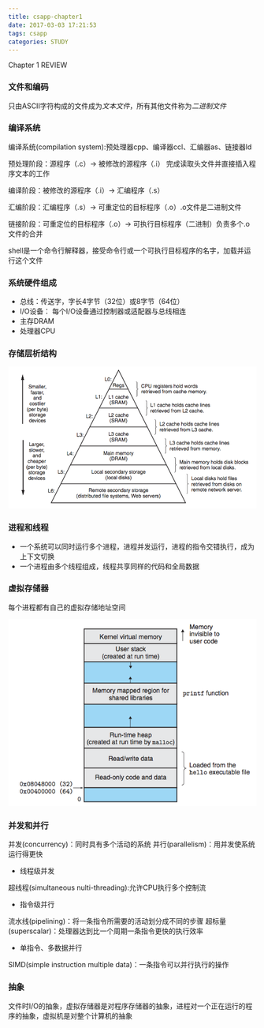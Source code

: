 ```yaml
---
title: csapp-chapter1
date: 2017-03-03 17:21:53
tags: csapp
categories: STUDY
---
```


Chapter 1 REVIEW

<!--more-->
### 文件和编码
只由ASCII字符构成的文件成为*文本文件*，所有其他文件称为*二进制文件*
### 编译系统
编译系统(compilation system):预处理器cpp、编译器ccl、汇编器as、链接器ld

预处理阶段：源程序（.c）-> 被修改的源程序（.i） 完成读取头文件并直接插入程序文本的工作

编译阶段：被修改的源程序（.i）-> 汇编程序（.s）

汇编阶段：汇编程序（.s）-> 可重定位的目标程序（.o）.o文件是二进制文件

链接阶段：可重定位的目标程序（.o）-> 可执行目标程序（二进制）负责多个.o文件的合并

shell是一个命令行解释器，接受命令行或一个可执行目标程序的名字，加载并运行这个文件
### 系统硬件组成
- 总线：传送字，字长4字节（32位）或8字节（64位）
- I/O设备： 每个I/O设备通过控制器或适配器与总线相连
- 主存DRAM
- 处理器CPU

### 存储层析结构
![memory hierarchy](https://raw.githubusercontent.com/Annashuo/hello-world/master/memory_hierarchy.png)
### 进程和线程
- 一个系统可以同时运行多个进程，进程并发运行，进程的指令交错执行，成为上下文切换
- 一个进程由多个线程组成，线程共享同样的代码和全局数据

### 虚拟存储器
每个进程都有自己的虚拟存储地址空间

![virtual memory address](https://raw.githubusercontent.com/Annashuo/hello-world/master/virtual_memory_address.png)
### 并发和并行
并发(concurrency)：同时具有多个活动的系统
并行(parallelism)：用并发使系统运行得更快

- 线程级并发

超线程(simultaneous nulti-threading):允许CPU执行多个控制流

- 指令级并行

流水线(pipelining)：将一条指令所需要的活动划分成不同的步骤
超标量(superscalar)：处理器达到比一个周期一条指令更快的执行效率

- 单指令、多数据并行

SIMD(simple instruction multiple data)：一条指令可以并行执行的操作

### 抽象
文件时I/O的抽象，虚拟存储器是对程序存储器的抽象，进程对一个正在运行的程序的抽象，虚拟机是对整个计算机的抽象
